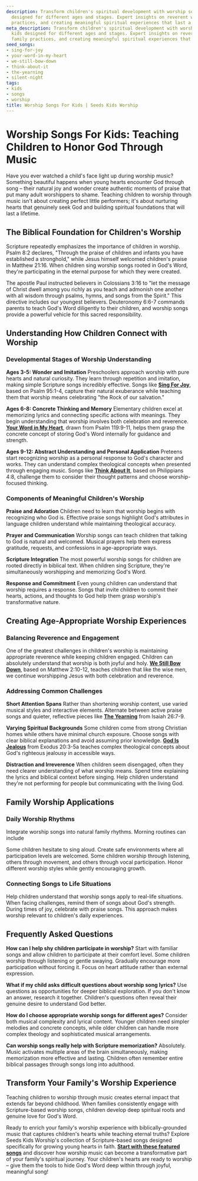```yaml
---
description: Transform children's spiritual development with worship songs for kids
  designed for different ages and stages. Expert insights on reverent worship, family
  practices, and creating meaningful spiritual experiences that last a lifetime.
meta_description: Transform children's spiritual development with worship songs for
  kids designed for different ages and stages. Expert insights on reverent worship,
  family practices, and creating meaningful spiritual experiences that last a lifetime.
seed_songs:
- sing-for-joy
- your-word-in-my-heart
- we-still-bow-down
- think-about-it
- the-yearning
- silent-night
tags:
- kids
- songs
- worship
title: Worship Songs For Kids | Seeds Kids Worship
---
```

# Worship Songs For Kids: Teaching Children to Honor God Through Music

Have you ever watched a child's face light up during worship music? Something beautiful happens when young hearts encounter God through song – their natural joy and wonder create authentic moments of praise that put many adult worshippers to shame. Teaching children to worship through music isn't about creating perfect little performers; it's about nurturing hearts that genuinely seek God and building spiritual foundations that will last a lifetime.

## The Biblical Foundation for Children's Worship

Scripture repeatedly emphasizes the importance of children in worship. Psalm 8:2 declares, "Through the praise of children and infants you have established a stronghold," while Jesus himself welcomed children's praise in Matthew 21:16. When children sing worship songs rooted in God's Word, they're participating in the eternal purpose for which they were created.

The apostle Paul instructed believers in Colossians 3:16 to "let the message of Christ dwell among you richly as you teach and admonish one another with all wisdom through psalms, hymns, and songs from the Spirit." This directive includes our youngest believers. Deuteronomy 6:6-7 commands parents to teach God's Word diligently to their children, and worship songs provide a powerful vehicle for this sacred responsibility.

## Understanding How Children Connect with Worship

### Developmental Stages of Worship Understanding

**Ages 3-5: Wonder and Imitation**
Preschoolers approach worship with pure hearts and natural curiosity. They learn through repetition and imitation, making simple Scripture songs incredibly effective. Songs like **[Sing For Joy](https://seedskidsworship.com/product/sing-for-joy-psalm-951-4-3/)**, based on Psalm 95:1-4, capture their natural exuberance while teaching them that worship means celebrating "the Rock of our salvation."

**Ages 6-8: Concrete Thinking and Memory**
Elementary children excel at memorizing lyrics and connecting specific actions with meanings. They begin understanding that worship involves both celebration and reverence. **[Your Word in My Heart](https://seedskidsworship.com/product/your-word-in-my-heart-psalm-1199-11-2/)**, drawn from Psalm 119:9-11, helps them grasp the concrete concept of storing God's Word internally for guidance and strength.

**Ages 9-12: Abstract Understanding and Personal Application**
Preteens start recognizing worship as a personal response to God's character and works. They can understand complex theological concepts when presented through engaging music. Songs like **[Think About It](https://seedskidsworship.com/product/think-about-it-philippians-48/)**, based on Philippians 4:8, challenge them to consider their thought patterns and choose worship-focused thinking.

### Components of Meaningful Children's Worship

**Praise and Adoration**
Children need to learn that worship begins with recognizing who God is. Effective praise songs highlight God's attributes in language children understand while maintaining theological accuracy.

**Prayer and Communication**
Worship songs can teach children that talking to God is natural and welcomed. Musical prayers help them express gratitude, requests, and confessions in age-appropriate ways.

**Scripture Integration**
The most powerful worship songs for children are rooted directly in biblical text. When children sing Scripture, they're simultaneously worshipping and memorizing God's Word.

**Response and Commitment**
Even young children can understand that worship requires a response. Songs that invite children to commit their hearts, actions, and thoughts to God help them grasp worship's transformative nature.

## Creating Age-Appropriate Worship Experiences

### Balancing Reverence and Engagement

One of the greatest challenges in children's worship is maintaining appropriate reverence while keeping children engaged. Children can absolutely understand that worship is both joyful and holy. **[We Still Bow Down](https://seedskidsworship.com/product/we-still-bow-down-matthew-210-12/)**, based on Matthew 2:10-12, teaches children that like the wise men, we continue worshipping Jesus with both celebration and reverence.

### Addressing Common Challenges

**Short Attention Spans**
Rather than shortening worship content, use varied musical styles and interactive elements. Alternate between active praise songs and quieter, reflective pieces like **[The Yearning](https://seedskidsworship.com/product/the-yearning-isaiah-267-9/)** from Isaiah 26:7-9.

**Varying Spiritual Backgrounds**
Some children come from strong Christian homes while others have minimal church exposure. Choose songs with clear biblical explanations and avoid assuming prior knowledge. **[God Is Jealous](https://seedskidsworship.com/product/god-is-jealous-exodus-203-5a-2/)** from Exodus 20:3-5a teaches complex theological concepts about God's righteous jealousy in accessible ways.

**Distraction and Irreverence**
When children seem disengaged, often they need clearer understanding of what worship means. Spend time explaining the lyrics and biblical context before singing. Help children understand they're not performing for people but communicating with the living God.

## Family Worship Applications

### Daily Worship Rhythms

Integrate worship songs into natural family rhythms. Morning routines can include

Some children hesitate to sing aloud. Create safe environments where all participation levels are welcomed. Some children worship through listening, others through movement, and others through vocal participation. Honor different worship styles while gently encouraging growth.

### Connecting Songs to Life Situations

Help children understand that worship songs apply to real-life situations. When facing challenges, remind them of songs about God's strength. During times of joy, celebrate with praise songs. This approach makes worship relevant to children's daily experiences.

## Frequently Asked Questions

**How can I help shy children participate in worship?**
Start with familiar songs and allow children to participate at their comfort level. Some children worship through listening or gentle swaying. Gradually encourage more participation without forcing it. Focus on heart attitude rather than external expression.

**What if my child asks difficult questions about worship song lyrics?**
Use questions as opportunities for deeper biblical exploration. If you don't know an answer, research it together. Children's questions often reveal their genuine desire to understand God better.

**How do I choose appropriate worship songs for different ages?**
Consider both musical complexity and lyrical content. Younger children need simpler melodies and concrete concepts, while older children can handle more complex theology and sophisticated musical arrangements.

**Can worship songs really help with Scripture memorization?**
Absolutely. Music activates multiple areas of the brain simultaneously, making memorization more effective and lasting. Children often remember entire biblical passages through songs long into adulthood.

## Transform Your Family's Worship Experience

Teaching children to worship through music creates eternal impact that extends far beyond childhood. When families consistently engage with Scripture-based worship songs, children develop deep spiritual roots and genuine love for God's Word.

Ready to enrich your family's worship experience with biblically-grounded music that captures children's hearts while teaching eternal truths? Explore Seeds Kids Worship's collection of Scripture-based songs designed specifically for growing young hearts in faith. **[Start with these featured songs](https://seedskidsworship.com/)** and discover how worship music can become a transformative part of your family's spiritual journey. Your children's hearts are ready to worship – give them the tools to hide God's Word deep within through joyful, meaningful song!

<script type="application/ld+json">
{
  "@context": "https://schema.org",
  "@type": "Article",
  "headline": "Worship Songs For Kids",
  "author": {
    "@type": "Organization",
    "name": "Seeds Kids Worship"
  },
  "publisher": {
    "@type": "Organization",
    "name": "Seeds Kids Worship",
    "logo": {
      "@type": "ImageObject",
      "url": "https://seedskidsworship.com/logo.png"
    }
  },
  "datePublished": "2025-09-08T14:18:04.012862",
  "dateModified": "2025-09-08T14:18:04.012889",
  "description": "Transform children's spiritual development with worship songs for kids designed for different ages and stages. Expert insights on reverent worship, family pract",
  "mainEntityOfPage": {
    "@type": "WebPage",
    "@id": "https://seedskidsworship.com/activities/worship-songs-for-kids/"
  }
}
</script>

<script type="application/ld+json">
{
  "@context": "https://schema.org",
  "@type": "Product",
  "name": "Sing For Joy",
  "description": "Joyful worship song encouraging children to sing for joy to the Rock of salvation from Psalm 95:1-4",
  "url": "https://seedskidsworship.com/product/sing-for-joy-psalm-951-4-3/",
  "brand": {
    "@type": "Brand",
    "name": "Seeds Kids Worship"
  },
  "category": "Children's Christian Music",
  "album": "Seeds of Praise"
}
</script>

<script type="application/ld+json">
{
  "@context": "https://schema.org",
  "@type": "Product",
  "name": "Your Word in My Heart",
  "description": "A scripture memory song about hiding God's word in our hearts",
  "url": "https://seedskidsworship.com/product/your-word-in-my-heart-psalm-1199-11-2/",
  "brand": {
    "@type": "Brand",
    "name": "Seeds Kids Worship"
  },
  "category": "Children's Christian Music",
  "album": "The Word of God"
}
</script>

<script type="application/ld+json">
{
  "@context": "https://schema.org",
  "@type": "Product",
  "name": "We Still Bow Down",
  "description": "Christmas song about continuing to worship Jesus like the wise men from Matthew 2:10-12",
  "url": "https://seedskidsworship.com/product/we-still-bow-down-matthew-210-12/",
  "brand": {
    "@type": "Brand",
    "name
